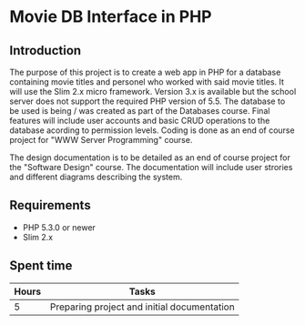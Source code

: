# Movie DB Interface in PHP

## Introduction

The purpose of this project is to create a web app in PHP for a database containing movie titles and personel who worked with said movie titles. It will use the Slim 2.x micro framework. Version 3.x is available but the school server does not support the required PHP version of 5.5. The database to be used is being / was created as part of the Databases course. Final features will include user accounts and basic CRUD operations to the database acording to permission levels. Coding is done as an end of course project for "WWW Server Programming" course.

The design documentation is to be detailed as an end of course project for the "Software Design" course. The documentation will include user strories and different diagrams describing the system.

## Requirements
- PHP 5.3.0 or newer
- Slim 2.x

## Spent time
| Hours | Tasks |
| ----- | ----- |
| 5 | Preparing project and initial documentation |